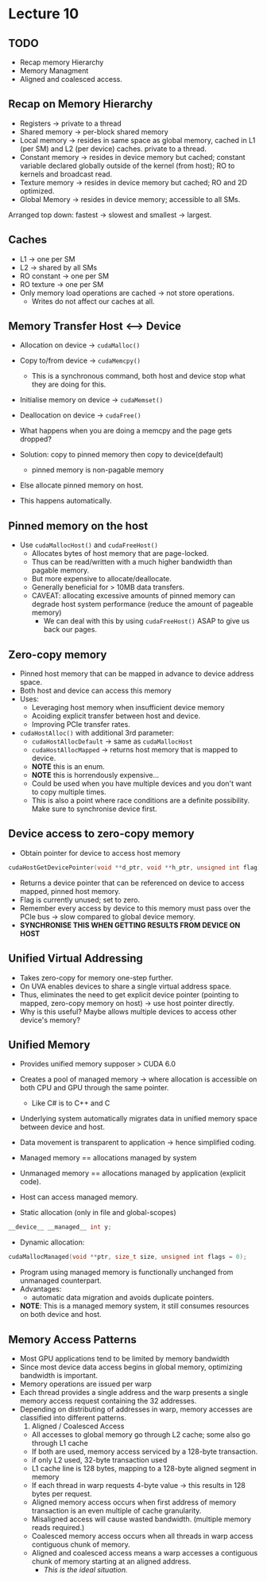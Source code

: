 # Lecture 10

## TODO

* Recap memory Hierarchy
* Memory Managment
* Aligned and coalesced access.

## Recap on Memory Hierarchy

* Registers -> private to a thread
* Shared memory -> per-block shared memory
* Local memory -> resides in same space as global memory, cached in L1 (per SM) and L2 (per device) caches. private to a thread.
* Constant memory -> resides in device memory but cached; constant variable declared globally outside of the kernel (from host); RO to kernels and broadcast read.
* Texture memory -> resides in device memory but cached; RO and 2D optimized.
* Global Memory -> resides in device memory; accessible to all SMs.

Arranged top down: fastest -> slowest and smallest -> largest.

## Caches

* L1 -> one per SM
* L2 -> shared by all SMs
* RO constant -> one per SM
* RO texture -> one per SM
* Only memory load operations are cached -> not store operations.
  * Writes do not affect our caches at all.

## Memory Transfer Host <--> Device

* Allocation on device -> ```cudaMalloc()```
* Copy to/from device -> ```cudaMemcpy()```
  * This is a synchronous command, both host and device stop what they are doing for this.
* Initialise memory on device -> ```cudaMemset()```
* Deallocation on device -> ```cudaFree()```


* What happens when you are doing a memcpy and the page gets dropped?
* Solution: copy to pinned memory then copy to device(default)
  * pinned memory is non-pagable memory
* Else allocate pinned memory on host.
* This happens automatically.

## Pinned memory on the host

* Use ```cudaMallocHost()``` and ```cudaFreeHost()```
  * Allocates bytes of host memory that are page-locked.
  * Thus can be read/written with a much higher bandwidth than pagable memory.
  * But more expensive to allocate/deallocate.
  * Generally beneficial for > 10MB data transfers.
  * CAVEAT: allocating excessive amounts of pinned memory can degrade host system performance (reduce the amount of pageable memory)
    * We can deal with this by using ```cudaFreeHost()``` ASAP to give us back our pages.

## Zero-copy memory

* Pinned host memory that can be mapped in advance to device address space.
* Both host and device can access this memory
* Uses:
  * Leveraging host memory when insufficient device memory
  * Acoiding explicit transfer between host and device.
  * Improving PCIe transfer rates.
* ```cudaHostAlloc()``` with additional 3rd parameter:
  * ```cudaHostAllocDefault``` -> same as ```cudaMallocHost```
  * ```cudaHostAllocMapped``` -> returns host memory that is mapped to device.
  * **NOTE** this is an enum.
  * **NOTE** this is horrendously expensive...
  * Could be used when you have multiple devices and you don't want to copy multiple times.
  * This is also a point where race conditions are a definite possibility. Make sure to synchronise device first.

## Device access to zero-copy memory

* Obtain pointer for device to access host memory
```c
cudaHostGetDevicePointer(void **d_ptr, void **h_ptr, unsigned int flag);
```
  * Returns a device pointer that can be referenced on device to access mapped, pinned host memory.
  * Flag is currently unused; set to zero.
  * Remember every access by device to this memory must pass over the PCIe bus -> slow compared to global device memory.
  * **SYNCHRONISE THIS WHEN GETTING RESULTS FROM DEVICE ON HOST**

## Unified Virtual Addressing

* Takes zero-copy for memory one-step further.
* On UVA enables devices to share a single virtual address space.
* Thus, eliminates the need to get explicit device pointer (pointing to mapped, zero-copy memory on host) -> use host pointer directly.
* Why is this useful? Maybe allows multiple devices to access other device's memory?

## Unified Memory

* Provides unified memory supposer > CUDA 6.0
* Creates a pool of managed memory -> where allocation is accessible on both CPU and GPU through the same pointer.
  * Like C# is to C++ and C
* Underlying system automatically migrates data in unified memory space between device and host.
* Data movement is transparent to application -> hence simplified coding.
* Managed memory == allocations managed by system
* Unmanaged memory == allocations managed by application (explicit code).
* Host can access managed memory.

* Static allocation (only in file and global-scopes)
```c
__device__ __managed__ int y;
```

* Dynamic allocation:
```c
cudaMallocManaged(void **ptr, size_t size, unsigned int flags = 0);
```

* Program using managed memory is functionally unchanged from unmanaged counterpart.
* Advantages:
  * automatic data migration and avoids duplicate pointers.
* **NOTE**: This is a managed memory system, it still consumes resources on both device and host.

## Memory Access Patterns

* Most GPU applications tend to be limited by memory bandwidth
* Since most device data access begins in global memory, optimizing bandwidth is important.
* Memory operations are issued per warp
* Each thread provides a single address and the warp presents a single memory access request containing the 32 addresses.
* Depending on distributing of addresses in warp, memory accesses are classified into different patterns.
  1. Aligned / Coalesced Access
    * All accesses to global memory go through L2 cache; some also go through L1 cache
    * If both are used, memory access serviced by a 128-byte transaction.
    * if only L2 used, 32-byte transaction used
    * L1 cache line is 128 bytes, mapping to a 128-byte aligned segment in memory
    * If each thread in warp requests 4-byte value -> this results in 128 bytes per request.
    * Aligned memory access occurs when first address of memory transaction is an even multiple of cache granularity.
    * Misaligned access will cause wasted bandwidth. (multiple memory reads required.)
    * Coalesced memory access occurs when all threads in warp access contiguous chunk of memory.
    * Aligned and coalesced access means a warp accesses a contiguous chunk of memory starting at an aligned address.
      * *This is the ideal situation.*
